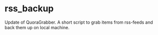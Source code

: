rss_backup
==========

Update of QuoraGrabber. A short script to grab items from rss-feeds and back them up on local machine.
